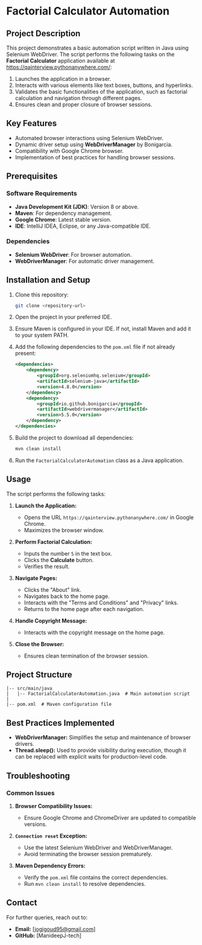 # Factorial Calculator Automation

## Project Description
This project demonstrates a basic automation script written in Java using Selenium WebDriver. The script performs the following tasks on the **Factorial Calculator** application available at https://qainterview.pythonanywhere.com/:

1. Launches the application in a browser.
2. Interacts with various elements like text boxes, buttons, and hyperlinks.
3. Validates the basic functionalities of the application, such as factorial calculation and navigation through different pages.
4. Ensures clean and proper closure of browser sessions.

## Key Features
- Automated browser interactions using Selenium WebDriver.
- Dynamic driver setup using **WebDriverManager** by Bonigarcia.
- Compatibility with Google Chrome browser.
- Implementation of best practices for handling browser sessions.

## Prerequisites
### Software Requirements
- **Java Development Kit (JDK)**: Version 8 or above.
- **Maven**: For dependency management.
- **Google Chrome**: Latest stable version.
- **IDE**: IntelliJ IDEA, Eclipse, or any Java-compatible IDE.

### Dependencies
- **Selenium WebDriver**: For browser automation.
- **WebDriverManager**: For automatic driver management.

## Installation and Setup
1. Clone this repository:
   ```bash
   git clone <repository-url>
   ```

2. Open the project in your preferred IDE.

3. Ensure Maven is configured in your IDE. If not, install Maven and add it to your system PATH.

4. Add the following dependencies to the `pom.xml` file if not already present:
   ```xml
   <dependencies>
       <dependency>
           <groupId>org.seleniumhq.selenium</groupId>
           <artifactId>selenium-java</artifactId>
           <version>4.8.0</version>
       </dependency>
       <dependency>
           <groupId>io.github.bonigarcia</groupId>
           <artifactId>webdrivermanager</artifactId>
           <version>5.5.0</version>
       </dependency>
   </dependencies>
   ```

5. Build the project to download all dependencies:
   ```bash
   mvn clean install
   ```

6. Run the `FactorialCalculatorAutomation` class as a Java application.

## Usage
The script performs the following tasks:

1. **Launch the Application:**
   - Opens the URL `https://qainterview.pythonanywhere.com/` in Google Chrome.
   - Maximizes the browser window.

2. **Perform Factorial Calculation:**
   - Inputs the number `5` in the text box.
   - Clicks the **Calculate** button.
   - Verifies the result.

3. **Navigate Pages:**
   - Clicks the "About" link.
   - Navigates back to the home page.
   - Interacts with the "Terms and Conditions" and "Privacy" links.
   - Returns to the home page after each navigation.

4. **Handle Copyright Message:**
   - Interacts with the copyright message on the home page.

5. **Close the Browser:**
   - Ensures clean termination of the browser session.

## Project Structure
```
|-- src/main/java
|   |-- FactorialCalculatorAutomation.java  # Main automation script
|
|-- pom.xml  # Maven configuration file
```

## Best Practices Implemented
- **WebDriverManager:** Simplifies the setup and maintenance of browser drivers.
- **Thread.sleep():** Used to provide visibility during execution, though it can be replaced with explicit waits for production-level code.

## Troubleshooting
### Common Issues
1. **Browser Compatibility Issues:**
   - Ensure Google Chrome and ChromeDriver are updated to compatible versions.

2. **`Connection reset` Exception:**
   - Use the latest Selenium WebDriver and WebDriverManager.
   - Avoid terminating the browser session prematurely.

3. **Maven Dependency Errors:**
   - Verify the `pom.xml` file contains the correct dependencies.
   - Run `mvn clean install` to resolve dependencies.

## Contact
For further queries, reach out to:
- **Email:** [jogigoud95@gmail.com]
- **GitHub:** [ManideepJ-tech]

